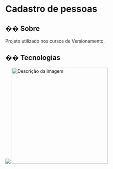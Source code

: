 <h1>Cadastro de pessoas </h1>

<h2>�� Sobre</h2>
<p>Projeto utilizado nos cursos de Versionamento.</p>

## �� Tecnologias
<div>
  <img src="https://img.shields.io/badge/HTML-239120?style=for-the-badge&logo=html5&logoColor=white"&gt;
  <img src="https://img.shields.io/badge/CSS-239120?&style=for-the-badge&logo=css3&logoColor=white"&gt;
  <img src="https://img.shields.io/badge/JavaScript-F7DF1E?style=for-the-badge&logo=javascript&logoColor=black"&gt;
</div>


<img src="caminho/para/sua/imagem.jpg" alt="Descrição da imagem" width="300" height="300">
